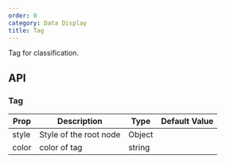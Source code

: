 ```yaml
---
order: 0
category: Data Display
title: Tag
---
```


Tag for classification.

## API

### Tag

| Prop | Description | Type | Default Value |
| --- | --- | --- | --- |
| style | Style of the root node | Object | |
| color | color of tag | string | |
